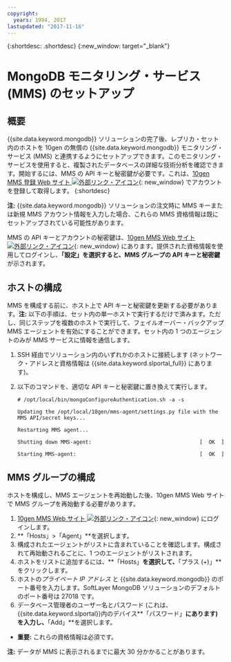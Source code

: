 ```yaml
---
copyright:
  years: 1994, 2017
lastupdated: "2017-11-16"
---
```


{:shortdesc: .shortdesc}
{:new_window: target="_blank"}


# MongoDB モニタリング・サービス (MMS) のセットアップ

## 概要

{{site.data.keyword.mongodb}} ソリューションの完了後、レプリカ・セット内のホストを 10gen の無償の {{site.data.keyword.mongodb}} モニタリング・サービス (MMS) と連携するようにセットアップできます。このモニタリング・サービスを使用すると、複製されたデータベースの詳細な技術分析を確認できます。開始するには、MMS の API キーと秘密鍵が必要です。これは、[10gen MMS 登録 Web サイト ![外部リンク・アイコン](../../icons/launch-glyph.svg "外部リンク・アイコン")](http://www.10gen.com/mongodb-monitoring-service){: new_window} でアカウントを登録して取得します。
{:shortdesc}

**注:** {{site.data.keyword.mongodb}} ソリューションの注文時に MMS キーまたは新規 MMS アカウント情報を入力した場合、これらの MMS 資格情報は既にセットアップされている可能性があります。

MMS の API キーとアカウントの秘密鍵は、[10gen MMS Web サイト ![外部リンク・アイコン](../../icons/launch-glyph.svg "外部リンク・アイコン")](http://mms.10gen.com/){: new_window} にあります。提供された資格情報を使用してログインし、**「設定」**を選択すると、MMS グループの **API キー**と**秘密鍵**が示されます。

## ホストの構成

MMS を構成する前に、ホスト上で API キーと秘密鍵を更新する必要があります。**注:** 以下の手順は、セット内の単一ホストで実行するだけで済みます。ただし、同じステップを複数のホストで実行して、フェイルオーバー・バックアップ MMS エージェントを有効にすることができます。セット内の 1 つのエージェントのみが MMS サービスに情報を通信します。

1. SSH 経由でソリューション内のいずれかのホストに接続します (ネットワーク・アドレスと資格情報は {{site.data.keyword.slportal_full}} にあります)。
2. 以下のコマンドを、適切な API キーと秘密鍵に置き換えて実行します。

    `# /opt/local/bin/mongoConfigureAuthentication.sh -a -s`

    `Updating the /opt/local/10gen/mms-agent/settings.py file with the`
    `MMS API/secret keys...`

    `Restarting MMS agent...`

    `Shutting down MMS-agent:                                   [  OK  ]`

    `Starting MMS-agent:                                        [  OK  ]`


## MMS グループの構成

ホストを構成し、MMS エージェントを再始動した後、10gen MMS Web サイトで MMS グループを再始動する必要があります。

1. [10gen MMS Web サイト ![外部リンク・アイコン](../../icons/launch-glyph.svg "外部リンク・アイコン")](http://mms.10gen.com/){: new_window} にログインします。
2. **「Hosts」>「Agent」**を選択します。
3. 構成されたエージェントがリストに含まれていることを確認します。構成されて再始動されるごとに、1 つのエージェントがリストされます。
4. ホストをリストに追加するには、**「Hosts」**を選択して、**「プラス (+)」**をクリックします。
5. ホストの*プライベート IP アドレス* と {{site.data.keyword.mongodb}} のポート番号を入力します。SoftLayer MongoDB ソリューションのデフォルトのポート番号は 27018 です。
6. データベース管理者のユーザー名とパスワード (これは、{{site.data.keyword.slportal}}内のデバイス**「パスワード」**にあります) を入力し、**「Add」**を選択します。
  * **重要:** これらの資格情報は必須です。

**注:** データが MMS に表示されるまでに最大 30 分かかることがあります。
